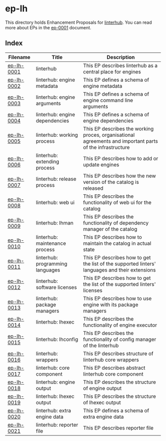 # ep-lh

This directory holds Enhancement Proposals for [linterhub](https://github.com/repometric/linterhub). You can read more about EPs
in the [ep-0001](../ep-0001.md) document.

## Index

|       Filename              |       Title                      |                    Description                         |
|-----------------------------|----------------------------------|--------------------------------------------------------|
| [ep-lh-0001](ep-lh-0001.md) | linterhub                        | This EP describes linterhub as a central place for engines |
| [ep-lh-0002](ep-lh-0002.md) | linterhub: engine metadata       | This EP defines a schema of engine metadata |
| [ep-lh-0003](ep-lh-0003.md) | linterhub: engine arguments      | This EP defines a schema of engine command line arguments |
| [ep-lh-0004](ep-lh-0004.md) | linterhub: engine dependencies   | This EP defines a schema of engine dependencies |
| [ep-lh-0005](ep-lh-0005.md) | linterhub: working process       | This EP describes the working proces, organisational agreements and important parts of the infrastructure |
| [ep-lh-0006](ep-lh-0006.md) | linterhub: extending process     | This EP describes how to add or update engines |
| [ep-lh-0007](ep-lh-0007.md) | linterhub: release process       | This EP describes how the new version of the catalog is released |
| [ep-lh-0008](ep-lh-0008.md) | linterhub: web ui                | This EP describes the functionality of web ui for the catalog |
| [ep-lh-0009](ep-lh-0009.md) | linterhub: lhman                 | This EP describes the functionality of dependency manager of the catalog |
| [ep-lh-0010](ep-lh-0010.md) | linterhub: maintenance process   | This EP describes how to maintain the catalog in actual state |
| [ep-lh-0011](ep-lh-0011.md) | linterhub: programming languages | This EP describes how to get the list of the supported linters' languages and their extensions |
| [ep-lh-0012](ep-lh-0012.md) | linterhub: software licenses     | This EP describes how to get the list of the supported linters' licenses |
| [ep-lh-0013](ep-lh-0013.md) | linterhub: package managers      | This EP describes how to use engine with its package managers |
| [ep-lh-0014](ep-lh-0014.md) | linterhub: lhexec                | This EP describes the functionality of engine executor |
| [ep-lh-0015](ep-lh-0015.md) | linterhub: lhconfig              | This EP describes the functionality of config manager of the linterhub |
| [ep-lh-0016](ep-lh-0016.md) | linterhub: wrappers              | This EP describes structure of linterhub core wrappers |
| [ep-lh-0017](ep-lh-0017.md) | linterhub: core component        | This EP describes abstract linterhub core component |
| [ep-lh-0018](ep-lh-0018.md) | linterhub: engine output         | This EP describes the structure of engine output |
| [ep-lh-0019](ep-lh-0019.md) | linterhub: lhexec output         | This EP describes the structure of lhexec output |
| [ep-lh-0020](ep-lh-0020.md) | linterhub: extra engine data     | This EP defines a schema of extra engine data |
| [ep-lh-0021](ep-lh-0021.md) | linterhub: reporter file         | This EP describes reporter file |